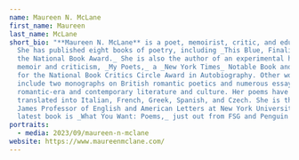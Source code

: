 ```yaml
---
name: Maureen N. McLane
first_name: Maureen
last_name: McLane
short_bio: "**Maureen N. McLane** is a poet, memoirist, critic, and educator.
  She has published eight books of poetry, including _This Blue, Finalist for
  the National Book Award._ She is also the author of an experimental hybrid of
  memoir and criticism, _My Poets,_ a _New York Times_ Notable Book and Finalist
  for the National Book Critics Circle Award in Autobiography. Other works
  include two monographs on British romantic poetics and numerous essays on
  romantic-era and contemporary literature and culture. Her poems have been
  translated into Italian, French, Greek, Spanish, and Czech. She is the Henry
  James Professor of English and American Letters at New York University. Her
  latest book is _What You Want: Poems,_ just out from FSG and Penguin UK."
portraits:
  - media: 2023/09/maureen-n-mclane
website: https://www.maureenmclane.com/
---
```

